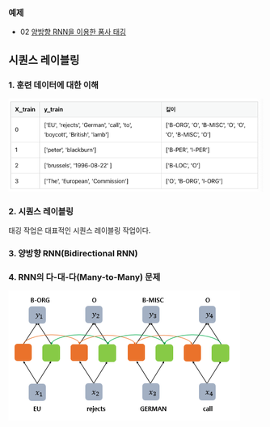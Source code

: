 ### 예제
- 02 [양방향 RNN을 이용한 품사 태깅](https://github.com/leeyejin1231/start-pytorch/blob/main/13.%20%EC%8B%9C%ED%80%80%EC%8A%A4%20%EB%A0%88%EC%9D%B4%EB%B8%94%EB%A7%81/13-02%20%EC%96%91%EB%B0%A9%ED%96%A5%20RNN%EC%9D%84%20%EC%9D%B4%EC%9A%A9%ED%95%9C%20%ED%92%88%EC%82%AC%20%ED%83%9C%EA%B9%85.ipynb)

## 시퀀스 레이블링
### 1. 훈련 데이터에 대한 이해
![Alt text](images/image.png)  

### 2. 시퀀스 레이블링
태깅 작업은 대표적인 시퀀스 레이블링 작업이다.

### 3. 양방향 RNN(Bidirectional RNN)

### 4. RNN의 다-대-다(Many-to-Many) 문제
![Alt text](images/image-1.png)  
